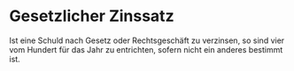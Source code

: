 # Gesetzlicher Zinssatz

Ist eine Schuld nach Gesetz oder Rechtsgeschäft zu verzinsen, so sind vier vom Hundert für das Jahr zu entrichten, sofern nicht ein anderes bestimmt ist.